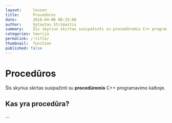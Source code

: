 ```yaml
---
layout:     lesson
title:      Procedūros
date:       2018-04-06 00:25:00
author:     Vytautas Strimaitis
summary:    Šis skyrius skirtas susipažinti su procedūromis C++ programavimo kalboje.
categories: teorija
permalink: /:title/
thumbnail:  function
published: false
---
```

# Procedūros
Šis skyrius skirtas susipažinti su **procedūromis** C++ programavimo kalboje.

## Kas yra procedūra?
...